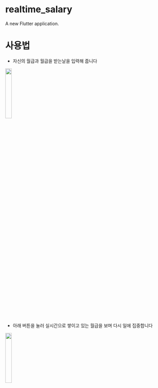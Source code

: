# realtime_salary

A new Flutter application.

# 사용법

- 자신의 월급과 월급을 받는날을 입력해 줍니다

<img src="https://user-images.githubusercontent.com/7010554/61989132-da2bcd80-b065-11e9-8d89-de427edc25b8.jpg" width="20%"></img>

- 아래 버튼을 눌러 실시간으로 쌓이고 있는 월급을 보며 다시 일에 집중합니다

<img src="https://user-images.githubusercontent.com/7010554/61989135-ea43ad00-b065-11e9-9520-403c5ec3a9cc.jpg" width="20%"></img>
